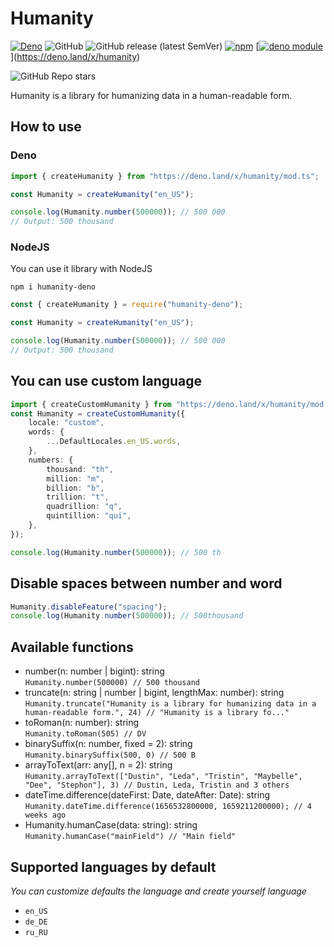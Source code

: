 # Humanity

[![Deno](https://github.com/fl3xice/humanity/actions/workflows/deno.yml/badge.svg)](https://github.com/fl3xice/humanity/actions/workflows/deno.yml)
![GitHub](https://img.shields.io/github/license/fl3xice/humanity)
![GitHub release (latest SemVer)](https://img.shields.io/github/v/release/fl3xice/humanity)
[![npm](https://img.shields.io/npm/v/humanity-deno)](https://www.npmjs.com/package/humanity-deno)
[[![deno module](https://shield.deno.dev/x/humanity)](https://deno.land/x/humanity)](https://deno.land/x/humanity)

![GitHub Repo stars](https://img.shields.io/github/stars/fl3xice/humanity?style=social)

Humanity is a library for humanizing data in a human-readable form.

## How to use

### Deno

```typescript
import { createHumanity } from "https://deno.land/x/humanity/mod.ts";

const Humanity = createHumanity("en_US");

console.log(Humanity.number(500000)); // 500 000
// Output: 500 thousand
```

### NodeJS

You can use it library with NodeJS

```
npm i humanity-deno
```

```javascript
const { createHumanity } = require("humanity-deno");

const Humanity = createHumanity("en_US");

console.log(Humanity.number(500000)); // 500 000
// Output: 500 thousand
```

## You can use custom language

```typescript
import { createCustomHumanity } from "https://deno.land/x/humanity/mod.ts";
const Humanity = createCustomHumanity({
    locale: "custom",
    words: {
        ...DefaultLocales.en_US.words,
    },
    numbers: {
        thousand: "th",
        million: "m",
        billion: "b",
        trillion: "t",
        quadrillion: "q",
        quintillion: "qui",
    },
});

console.log(Humanity.number(500000)); // 500 th
```

## Disable spaces between number and word

```typescript
Humanity.disableFeature("spacing");
console.log(Humanity.number(500000)); // 500thousand
```

## Available functions

-   number(n: number | bigint): string <br/> `Humanity.number(500000) // 500 thousand`
-   truncate(n: string | number | bigint, lengthMax: number): string <br/> `Humanity.truncate("Humanity is a library for humanizing data in a human-readable form.", 24) // "Humanity is a library fo..."`
-   toRoman(n: number): string <br/> `Humanity.toRoman(505) // DV`
-   binarySuffix(n: number, fixed = 2): string <br/> `Humanity.binarySuffix(500, 0) // 500 B`
-   arrayToText(arr: any[], n = 2): string <br/> `Humanity.arrayToText(["Dustin", "Leda", "Tristin", "Maybelle", "Dee", "Stephon"], 3) // Dustin, Leda, Tristin and 3 others`
-   dateTime.difference(dateFirst: Date, dateAfter: Date): string <br/> `Humanity.dateTime.difference(1656532800000, 1659211200000); // 4 weeks ago`
-   Humanity.humanCase(data: string): string <br/> `Humanity.humanCase("mainField") // "Main field"`

## Supported languages by default

_You can customize defaults the language and create yourself language_

-   `en_US`
-   `de_DE`
-   `ru_RU`
